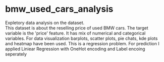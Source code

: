 # bmw_used_cars_analysis
Expletory data analysis on the dataset.  
This dataset is about the reselling price of used BMW cars. The target variable is the 'price' feature. It has mix of numerical and categorical variables. For data
visualization barplots, scatter plots, pie chats, kde plots and heatmap have been used. This is a regression problem.
For prediction I applied Liniear Regression with OneHot encoding and Label encoing seperately 
